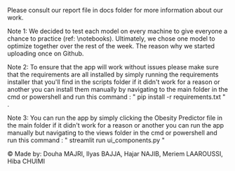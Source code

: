Please consult our report file in docs folder for more information about our work.


Note 1: We decided to test each model on every machine to give everyone a chance to practice (ref: \notebooks). Ultimately, we chose one model to optimize together over the rest of the week. The reason why we started uploading once on Github.

Note 2: To ensure that the app will work without issues please make sure that the requirements are all installed by simply running the requirements installer that you'll find in the scripts folder if it didn't work for a reason or another you can install them manually by navigating to the main folder in the cmd or powershell and run this command :
" pip install -r requirements.txt " .

Note 3: You can run the app by simply clicking the Obesity Predictor file in the main folder if it didn't work for a reason or another you can run the app manually but navigating to the views folder in the cmd or powershell and run this command :
" streamlit run ui_components.py "


© Made by: Douha MAJRI, Ilyas BAJJA, Hajar NAJIB, Meriem LAAROUSSI, Hiba CHUIMI
